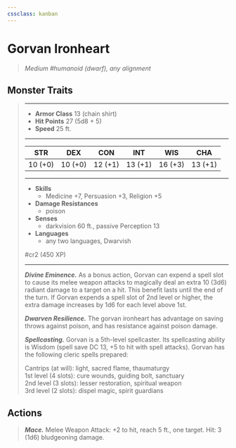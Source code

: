 ```yaml
---
cssclass: kanban
---
```


# Gorvan Ironheart
>*Medium #humanoid (dwarf), any alignment*
## Monster Traits
>___
>- **Armor Class** 13 (chain shirt)
>- **Hit Points** 27 (5d8 + 5)
>- **Speed** 25 ft. 
>___
>|STR|DEX|CON|INT|WIS|CHA|
>|:---:|:---:|:---:|:---:|:---:|:---:|
>|10 (+0)|10 (+0)|12 (+1)|13 (+1)|16 (+3)|13 (+1)|
>___
>- **Skills**
>	 - Medicine +7, Persuasion +3, Religion +5
>- **Damage Resistances**
>	 - poison
>- **Senses**
>	 - darkvision 60 ft., passive Perception 13
>- **Languages**
>	 - any two languages, Dwarvish
>
> #cr2 (450 XP)
>___
>***Divine Eminence.*** As a bonus action, Gorvan can expend a spell slot to cause its melee weapon attacks to magically deal an extra 10 (3d6) radiant damage to a target on a hit. This benefit lasts until the end of the turn. If Gorvan expends a spell slot of 2nd level or higher, the extra damage increases by 1d6 for each level above 1st.  
>
>***Dwarven Resilience.*** The gorvan ironheart has advantage on saving throws against poison, and has resistance against poison damage.  
>
>***Spellcasting.*** Gorvan is a 5th-level spellcaster. Its spellcasting ability is Wisdom (spell save DC 13, +5 to hit with spell attacks). Gorvan has the following cleric spells prepared:  
>
>Cantrips (at will): light, sacred flame, thaumaturgy  
>1st level (4 slots): cure wounds, guiding bolt, sanctuary  
>2nd level (3 slots): lesser restoration, spiritual weapon  
>3rd level (2 slots): dispel magic, spirit guardians  
>
## Actions
>***Mace.*** Melee Weapon Attack: +2 to hit, reach 5 ft., one target. Hit: 3 (1d6) bludgeoning damage.